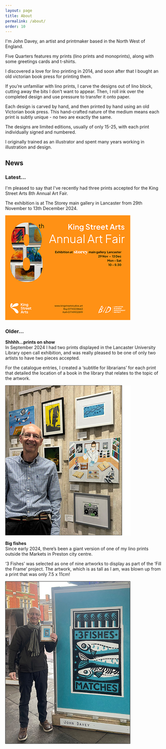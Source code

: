 ```yaml
---
layout: page
title: About
permalink: /about/
order: 10
---
```


I'm John Davey, an artist and printmaker based in the North West of England. 

Five Quarters features my prints (lino prints and monoprints), along with some greetings cards and t-shirts.

I discovered a love for lino printing in 2014, and soon after that I bought an old victorian book press for printing them.

If you’re unfamiliar with lino prints, I carve the designs out of lino block, cutting away the bits I don’t want to appear. Then, I roll ink over the completed design and use pressure to transfer it onto paper. 

Each design is carved by hand, and then printed by hand using an old Victorian book press. This hand-crafted nature of the medium means each print is subtly unique - no two are exactly the same.

The designs are limited editions, usually of only 15-25, with each print individually signed and numbered.

I originally trained as an illustrator and spent many years working in illustration and design.

<h2>News</h2>
<h3>Latest...</h3>

I'm pleased to say that I've recently had three prints accepted for the King Street Arts 8th Annual Art Fair.

The exhibition is at The Storey main gallery in Lancaster from 29th November to 13th December 2024.

![blueprint](/assets/img/news/news-ksa-fair-large.png)

<h3>Older...</h3>
<b>Shhhh...prints on show</b><br />
In September 2024 I had two prints displayed in the Lancaster University Library open call exhibition, and was really pleased to be one of only two artists to have two pieces accepted. 

For the catalogue entries, I created a ‘subtitle for librarians’ for each print that detailed the location of a book in the library that relates to the topic of the artwork.

![blueprint](/assets/img/news/library-view-large.jpg)

<b>Big fishes</b><br />
Since early 2024, there’s been a giant version of one of my lino prints outside the Markets in Preston city centre.  

‘3 Fishes’ was selected as one of nine artworks to display as part of the ‘Fill the Frame’ project. The artwork, which is as tall as I am, was blown up from a print that was only 7.5 x 11cm!

![blueprint](/assets/img/news/news-market-large.jpg)
